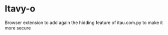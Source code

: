 # Itavy-o

Browser extension to add again the hidding feature of itau.com.py to make it more secure
